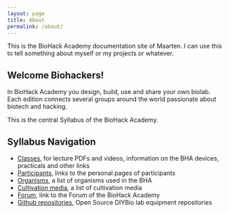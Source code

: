 ```yaml
---
layout: page
title: About
permalink: /about/
---
```


This is the BioHack Academy documentation site of Maarten. I can use this to tell something about myself or my projects or whatever. 


<h2>Welcome Biohackers!</h2>

<p>In BioHack Academy you design, build, use and share your own biolab. Each edition connects several groups around the world passionate about biotech and hacking. </p>

<p> This is the central Syllabus of the BioHack Academy. </p>

<h2> Syllabus Navigation</h2>
<ul>
  <li><a href="/bha6/classes/">Classes</a>, for lecture PDFs and videos, information on the BHA devices, practicals and other links </li>
	<li><a href="/bha6/participants/">Participants</a>, links to the personal pages of participants </li>
	<li><a href="/bha6/organisms/">Organisms</a>, a list of organisms used in the BHA </li>
	<li><a href="/bha6/cultivation-media/">Cultivation media</a>, a list of cultivation media </li>
	<li><a href="https://github.com/BioHackAcademy/Forum/issues/">Forum</a>, link to the Forum of the BioHack Academy </li>
	<li><a href="https://github.com/biohackacademy">Github repositories</a>, Open Source DIYBio lab equipment repositories </li>

</ul>
